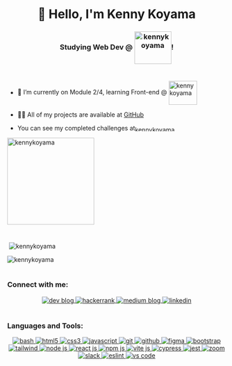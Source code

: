 <h1 align="center"> 👋 Hello, I'm Kenny Koyama</h1>
<h3 align="center">Studying Web Dev @ <img align="center" src="https://www.betrybe.com/static/images/logo-negative-green.svg" alt="kennykoyama" height="75" width="85" />!</h3>

<h1></h1>

- 🌱 I’m currently on Module 2/4, learning Front-end @  [<img align="center" src="https://www.betrybe.com/static/images/logo-negative-green.svg" alt="kennykoyama" height="55" width="65" />](https://www.betrybe.com/)

- 👨‍💻 All of my projects are available at [GitHub](https://github.com/KennyKoyama)

- You can see my completed challenges at[<img align="center" src="https://hrcdn.net/fcore/assets/brand/logo-new-white-green-a5cb16e0ae.svg" alt="kennykoyama" height="12" width="130" />](https://www.hackerrank.com/kennykoyama)

<img align="center" src="https://octodex.github.com/images/baracktocat.jpg" alt="kennykoyama" height="200" width="200" />

<h1></h1>

<p>&nbsp;<img align="center" src="https://github-readme-stats.vercel.app/api?username=kennykoyama&show_icons=true&theme=dracula&hide_border=true&locale=en" alt="kennykoyama" /></p>

<p><img align="center" src="https://github-readme-stats.vercel.app/api/top-langs?username=kennykoyama&show_icons=true&theme=dracula&hide_border=true&locale=en&layout=compact" alt="kennykoyama" /></p>

<h1></h1>

<h3 align="left">Connect with me:</h3>
<p align="center">
  <a href="https://dev.to/kennykoyama" target="blank">
    <img align="center" src="https://img.shields.io/badge/dev.to-0A0A0A?style=for-the-badge&logo=dev.to&logoColor=white" alt="dev blog"/>
  </a>
  <a href="https://www.hackerrank.com/kennykoyama" target="blank">
    <img align="center" src="https://img.shields.io/badge/-Hackerrank-2EC866?style=for-the-badge&logo=HackerRank&logoColor=white" alt="hackerrank"/>
  </a>
  <a href="https://medium.com/@kennykoyama" target="blank">
    <img align="center" src="https://img.shields.io/badge/Medium-12100E?style=for-the-badge&logo=medium&logoColor=white" alt="medium blog"/>
  </a>
  <a href="https://www.linkedin.com/in/kenny-koyama/" target="blank">
    <img align="center" src="https://img.shields.io/badge/linkedin-%230077B5.svg?style=for-the-badge&logo=linkedin&logoColor=white" alt="linkedin"/>
  </a>
</p>

<h1></h1>

<h3 align="left">Languages and Tools:</h3>
<p align="center">
  <a href="https://www.gnu.org/software/bash/" target="_blank" rel="noreferrer">
    <img src="https://img.shields.io/badge/shell_script-%23121011.svg?style=for-the-badge&logo=gnu-bash&logoColor=white" alt="bash"/>
  </a>
  <a href="https://www.w3.org/html/" target="_blank" rel="noreferrer">
    <img src="https://img.shields.io/badge/html5-%23E34F26.svg?style=for-the-badge&logo=html5&logoColor=white" alt="html5"/>
  </a>
  <a href="https://www.w3schools.com/css/" target="_blank" rel="noreferrer">
    <img src="https://img.shields.io/badge/css3-%231572B6.svg?style=for-the-badge&logo=css3&logoColor=white" alt="css3"/>
  </a>
  <a href="https://developer.mozilla.org/en-US/docs/Web/JavaScript" target="_blank" rel="noreferrer">
    <img src="https://img.shields.io/badge/javascript-%23323330.svg?style=for-the-badge&logo=javascript&logoColor=%23F7DF1E" alt="javascript"/>
  </a>
  <a href="https://git-scm.com/" target="_blank" rel="noreferrer">
    <img src="https://img.shields.io/badge/git-%23F05033.svg?style=for-the-badge&logo=git&logoColor=white" alt="git"/>
  </a>
  <a href="https://github.com" target="_blank" rel="noreferrer">
    <img src="https://img.shields.io/badge/github-%23121011.svg?style=for-the-badge&logo=github&logoColor=white" alt="github"/>
  </a>
  <a href="https://www.figma.com/" target="_blank" rel="noreferrer">
    <img src="https://img.shields.io/badge/figma-%23F24E1E.svg?style=for-the-badge&logo=figma&logoColor=white" alt="figma"/>
  </a>
  <a href="https://getbootstrap.com/" target="_blank" rel="noreferrer">
    <img src="https://img.shields.io/badge/bootstrap-%23563D7C.svg?style=for-the-badge&logo=bootstrap&logoColor=white" alt="bootstrap"/>
  </a>
  <a href="https://tailwindcss.com/" target="_blank" rel="noreferrer">
    <img src="https://img.shields.io/badge/tailwindcss-%2338B2AC.svg?style=for-the-badge&logo=tailwind-css&logoColor=white" alt="tailwind"/>
  </a>
  <a href="https://nodejs.org" target="_blank" rel="noreferrer">
    <img src="https://img.shields.io/badge/node.js-6DA55F?style=for-the-badge&logo=node.js&logoColor=white" alt="node js"/>
  </a>
  <a href="https://reactjs.org/" target="_blank" rel="noreferrer">
    <img src="https://img.shields.io/badge/react-%2320232a.svg?style=for-the-badge&logo=react&logoColor=%2361DAFB" alt="react js"/>
  </a>
  <a href="https://www.npmjs.com/" target="_blank" rel="noreferrer">
    <img src="https://img.shields.io/badge/NPM-%23000000.svg?style=for-the-badge&logo=npm&logoColor=white" alt="npm js"/>
  </a>
  <a href="https://vitejs.dev/" target="_blank" rel="noreferrer">
    <img src="https://img.shields.io/badge/vite-%23646CFF.svg?style=for-the-badge&logo=vite&logoColor=white" alt="vite js"/>
  </a>
  <a href="https://www.cypress.io/" target="_blank" rel="noreferrer">
    <img src="https://img.shields.io/badge/-cypress-%23E5E5E5?style=for-the-badge&logo=cypress&logoColor=058a5e" alt="cypress"/>
  </a>
  <a href="https://jestjs.io/" target="_blank" rel="noreferrer">
    <img src="https://img.shields.io/badge/-jest-%23C21325?style=for-the-badge&logo=jest&logoColor=white" alt="jest"/>
  </a>
  <a href="https://zoom.us/" target="_blank" rel="noreferrer">
    <img src="https://img.shields.io/badge/Zoom-2D8CFF?style=for-the-badge&logo=zoom&logoColor=white" alt="zoom"/>
  </a>
  <a href="https://slack.com/" target="_blank" rel="noreferrer">
    <img src="https://img.shields.io/badge/Slack-4A154B?style=for-the-badge&logo=slack&logoColor=white" alt="slack"/>
  </a>
  <a href="https://eslint.org/" target="_blank" rel="noreferrer">
    <img src="https://img.shields.io/badge/ESLint-4B3263?style=for-the-badge&logo=eslint&logoColor=white" alt="eslint"/>
  </a>
  <a href="https://code.visualstudio.com/" target="_blank" rel="noreferrer">
    <img src="https://img.shields.io/badge/Visual%20Studio%20Code-0078d7.svg?style=for-the-badge&logo=visual-studio-code&logoColor=white" alt="vs code"/>
  </a>
</p>
